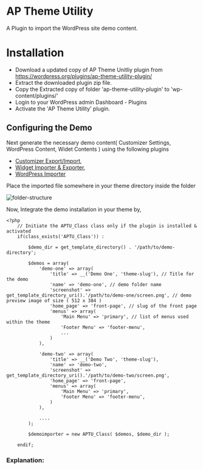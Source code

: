 # AP Theme Utility
A Plugin to import the WordPress site demo content.

# Installation
- Download a updated copy of AP Theme Unitliy plugin from https://wordpress.org/plugins/ap-theme-utility-plugin/
- Extract the downloaded plugin zip file.
- Copy the Extracted copy of folder 'ap-theme-utility-plugin' to 'wp-content/plugins/'
- Login to your WordPress admin Dashboard - Plugins
- Activate the 'AP Theme Utility' plugin.

## Configuring the Demo
Next generate the necessary demo content( Customizer Settings, WordPress Content, Widet Contents ) using the following plugins
- [Customizer Export/Import](https://wordpress.org/plugins/customizer-export-import/),
- [Widget Importer & Exporter](https://wordpress.org/plugins/widget-importer-exporter/),
- [WordPress Importer](https://wordpress.org/plugins/wordpress-importer/)

Place the imported file somewhere in your theme directory inside the folder

![folder-structure](https://accesspressthemes.com/wp-content/uploads/2018/10/folder-structure.png)

Now, Integrate the demo installation in your theme by,

```
<?php
	// Initiate the APTU_Class class only if the plugin is installed & activated
	if(class_exists('APTU_Class')) :

		$demo_dir = get_template_directory() . '/path/to/demo-directory';

		$demos = array(
			'demo-one' => array(
				'title' => __('Demo One', 'theme-slug'), // Title for the demo
				'name' => 'demo-one', // demo folder name
				'screenshot' => get_template_directory_uri().'/path/to/demo-one/screen.png', // demo preview image of size ( 512 x 384 )
				'home_page' => 'front-page', // slug of the front page
				'menus' => array(
					'Main Menu' => 'primary', // list of menus used within the theme
					'Footer Menu' => 'footer-menu',
					...
				)
			),

			'demo-two' => array(
				'title' => __('Demo Two', 'theme-slug'),
				'name' => 'demo-two',
				'screenshot' => get_template_directory_uri().'/path/to/demo-two/screen.png',
				'home_page' => 'front-page',
				'menus' => array(
					'Main Menu' => 'primary',
					'Footer Menu' => 'footer-menu',
				)
			),

			....
		);

		$demoimporter = new APTU_Class( $demos, $demo_dir );

	endif;
```

### Explanation:
